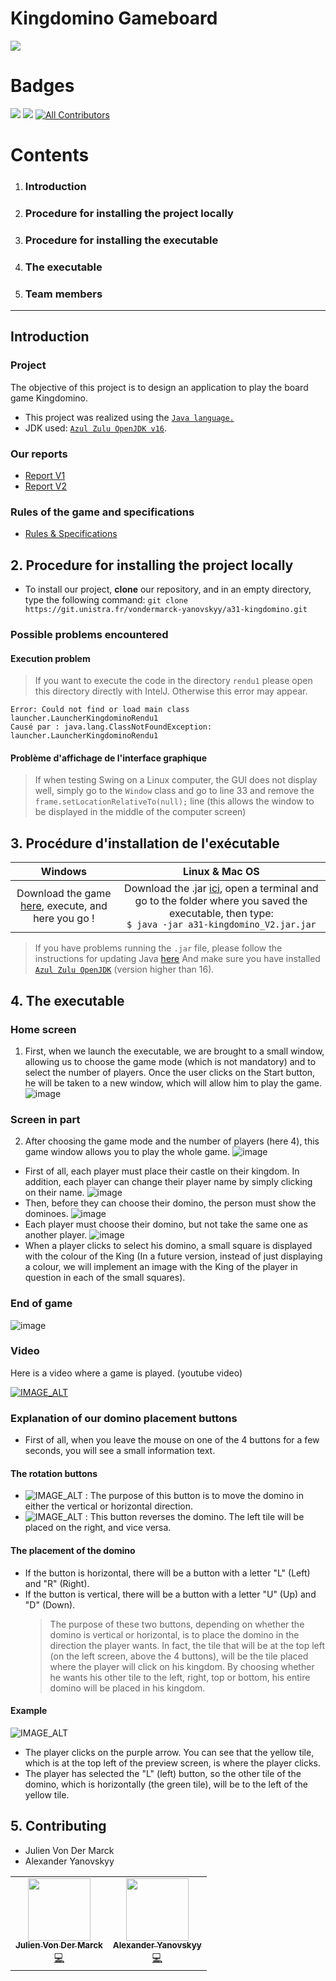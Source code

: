 # Kingdomino Gameboard

![](https://git.unistra.fr/vondermarck-yanovskyy/a31-kingdomino/-/raw/master/img/background.jpg)

# Badges

![](https://img.shields.io/badge/Open%20JDK-16-red)
![](https://img.shields.io/spiget/download-size/14400)
[![All Contributors](https://img.shields.io/badge/all_contributors-2-orange)](#contributors-)

# Contents

1. ### Introduction
2. ### Procedure for installing the project locally
3. ### Procedure for installing the executable
4. ### The executable
5. ### Team members

---

## Introduction

### Project

The objective of this project is to design an application to play the board game Kingdomino.

- This project was realized using the [`Java language.`](https://www.java.com/fr/download/manual.jsp/)
- JDK used: [`Azul Zulu OpenJDK v16`](https://www.azul.com/downloads/).

### Our reports

- [Report V1](render1/reportV1.md)
- [Report V2](render2/reportV2.md)

### Rules of the game and specifications

- [Rules & Specifications](Rules.md)

## 2. Procedure for installing the project locally

- To install our project, **clone** our repository, and in an empty directory, type the following command: `git clone https://git.unistra.fr/vondermarck-yanovskyy/a31-kingdomino.git`

### Possible problems encountered

#### Execution problem

> If you want to execute the code in the directory `rendu1` please open this directory directly with IntelJ. Otherwise this error may appear.

```
Error: Could not find or load main class launcher.LauncherKingdominoRendu1
Causé par : java.lang.ClassNotFoundException: launcher.LauncherKingdominoRendu1
```

#### Problème d'affichage de l'interface graphique

> If when testing Swing on a Linux computer, the GUI does not display well, simply go to the `Window` class and go to line 33 and remove the `frame.setLocationRelativeTo(null);` line (this allows the window to be displayed in the middle of the computer screen)

## 3. Procédure d'installation de l'exécutable

|                                                                                       Windows                                                                                        |                                                                                                                                     Linux & Mac OS                                                                                                                                      |
| :----------------------------------------------------------------------------------------------------------------------------------------------------------------------------------: | :-------------------------------------------------------------------------------------------------------------------------------------------------------------------------------------------------------------------------------------------------------------------------------------: |
| Download the game <a href="https://git.unistra.fr/vondermarck-yanovskyy/a31-kingdomino/-/blob/master/rendu2/a31-kingdomino_V2.jar?inline=false">here</a>, execute, and here you go ! | Download the .jar <a href="https://git.unistra.fr/vondermarck-yanovskyy/a31-kingdomino/-/blob/master/rendu2/a31-kingdomino_V2.jar?inline=false">ici</a>, open a terminal and go to the folder where you saved the executable, then type: <br /> `$ java -jar a31-kingdomino_V2.jar.jar` |

> If you have problems running the `.jar` file, please follow the instructions for updating Java [here](https://www.java.com/fr/download/) And make sure you have installed [`Azul Zulu OpenJDK`](https://www.azul.com/downloads/) (version higher than 16).

## 4. The executable

### Home screen

1. First, when we launch the executable, we are brought to a small window, allowing us to choose the game mode (which is not mandatory) and to select the number of players. Once the user clicks on the Start button, he will be taken to a new window, which will allow him to play the game.
   ![image](https://imgur.com/5SSojbq.png)

### Screen in part

2. After choosing the game mode and the number of players (here 4), this game window allows you to play the whole game.
   ![image](https://imgur.com/uy7Tjw6.png)

- First of all, each player must place their castle on their kingdom. In addition, each player can change their player name by simply clicking on their name.
  ![image](https://imgur.com/uy7Tjw6.png)
- Then, before they can choose their domino, the person must show the dominoes.
  ![image](https://imgur.com/3K96Woy.png)
- Each player must choose their domino, but not take the same one as another player.
  ![image](https://imgur.com/MZV1ybP.png)
- When a player clicks to select his domino, a small square is displayed with the colour of the King (In a future version, instead of just displaying a colour, we will implement an image with the King of the player in question in each of the small squares).

### End of game

![image](https://imgur.com/Y60uKcQ.png)

### Video

Here is a video where a game is played. (youtube video)

[![IMAGE_ALT](https://img.youtube.com/vi/DUabSjffzgM/0.jpg)](https://www.youtube.com/watch?v=DUabSjffzgM)

### Explanation of our domino placement buttons

- First of all, when you leave the mouse on one of the 4 buttons for a few seconds, you will see a small information text.

#### The rotation buttons

- ![IMAGE_ALT](https://imgur.com/0MRfkq3.jpg) : The purpose of this button is to move the domino in either the vertical or horizontal direction.
- ![IMAGE_ALT](https://imgur.com/aENnmLV.jpg) :
  This button reverses the domino. The left tile will be placed on the right, and vice versa.

#### The placement of the domino

- If the button is horizontal, there will be a button with a letter "L" (Left) and "R" (Right).
- If the button is vertical, there will be a button with a letter "U" (Up) and "D" (Down).
  > The purpose of these two buttons, depending on whether the domino is vertical or horizontal, is to place the domino in the direction the player wants.
  > In fact, the tile that will be at the top left (on the left screen, above the 4 buttons), will be the tile placed where the player will click on his kingdom.
  > By choosing whether he wants his other tile to the left, right, top or bottom, his entire domino will be placed in his kingdom.

#### Example

![IMAGE_ALT](https://imgur.com/0xk88X3.jpg)

- The player clicks on the purple arrow. You can see that the yellow tile, which is at the top left of the preview screen, is where the player clicks.
- The player has selected the "L" (left) button, so the other tile of the domino, which is horizontally (the green tile), will be to the left of the yellow tile.

## 5. Contributing

- Julien Von Der Marck
- Alexander Yanovskyy

<table>
  <tr>
    <td align="center"><a href="https://github.com/jvondermarck"><img src="https://avatars.githubusercontent.com/u/62793491?v=4" width="100px;" alt=""/><br /><sub><b>Julien Von Der Marck</b></sub></a><br /><a href="https://github.com/creativecommons/project_creativecommons.org/commits?author=Akpjunior94" title="Code">💻</a></td>
    <td align="center"><a href="https://git.unistra.fr/yanovskyy"><img src="https://git.unistra.fr/assets/no_avatar-849f9c04a3a0d0cea2424ae97b27447dc64a7dbfae83c036c45b403392f0e8ba.png" width="100px;" alt=""/><br /><sub><b>Alexander Yanovskyy</b></sub></a><br /><a href="https://github.com/creativecommons/project_creativecommons.org/commits?author=Akpjunior94" title="Code">💻</a></td>

  </tr>
